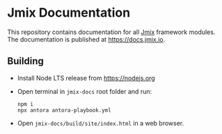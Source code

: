 # Jmix Documentation

This repository contains documentation for all [Jmix](https://jmix.io) framework modules. The documentation is published at https://docs.jmix.io.

## Building

* Install Node LTS release from https://nodejs.org

* Open terminal in `jmix-docs` root folder and run:
  ```
  npm i
  npx antora antora-playbook.yml
  ```

* Open `jmix-docs/build/site/index.html` in a web browser.